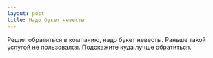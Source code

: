 ```yaml
---
layout: post 
title: Надо букет невесты 
--- 
```

Решил обратиться в компанию, надо букет невесты. Раньше такой услугой не пользовался. Подскажите куда лучше обратиться.